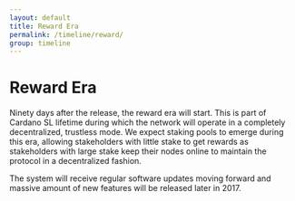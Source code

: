 ```yaml
---
layout: default
title: Reward Era
permalink: /timeline/reward/
group: timeline
---
```

[//]: # (Reviewed at 60033350e60408fc79f202491e6985b3b47acd90)

# Reward Era

Ninety days after the release, the reward era will start. This is part
of Cardano SL lifetime during which the network will operate in a
completely decentralized, trustless mode. We expect staking pools to
emerge during this era, allowing stakeholders with little stake to get
rewards as stakeholders with large stake keep their nodes online to
maintain the protocol in a decentralized fashion.

The system will receive regular software updates moving forward and
massive amount of new features will be released later in 2017.
